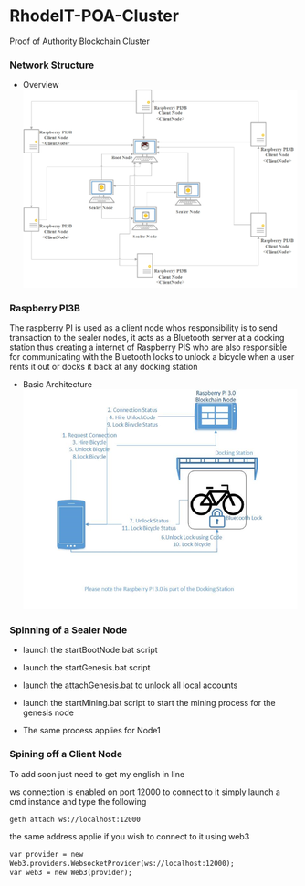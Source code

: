 # RhodeIT-POA-Cluster
Proof of Authority Blockchain Cluster

### Network Structure
- Overview
![Alt text](/Screenshots/2.jpg)
### Raspberry PI3B
The raspberry PI is used as a client node whos responsibility is to send transaction to the sealer nodes, it acts as a
Bluetooth server at a docking station thus creating a internet of Raspberry PIS who are also responsible for
communicating with the Bluetooth locks to unlock a bicycle when a user rents it out or docks it back at any docking
station

- Basic Architecture
![Alt text](/Screenshots/1.PNG)

### Spinning of a Sealer Node

- launch the startBootNode.bat script
- launch the startGenesis.bat script
- launch the attachGenesis.bat to unlock all local accounts
- launch the startMining.bat script to start the mining process for the genesis node

- The same process applies for Node1



### Spining off a Client Node
To add soon just need to get my english in line


ws connection is enabled on port 12000 to connect to it simply launch a cmd instance and type the following

```
geth attach ws://localhost:12000
```

the same address applie if you wish to connect to it using web3

```
var provider = new Web3.providers.WebsocketProvider(ws://localhost:12000);
var web3 = new Web3(provider);
```
